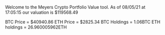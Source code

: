 Welcome to the Meyers Crypto Portfolio Value tool. 
As of 08/05/21 at 17:05:15 our valuation is $119568.49 

BTC Price = $40940.86
 ETH Price = $2825.34
BTC Holdings = 1.06BTC
 ETH holdings = 26.960005962ETH 
